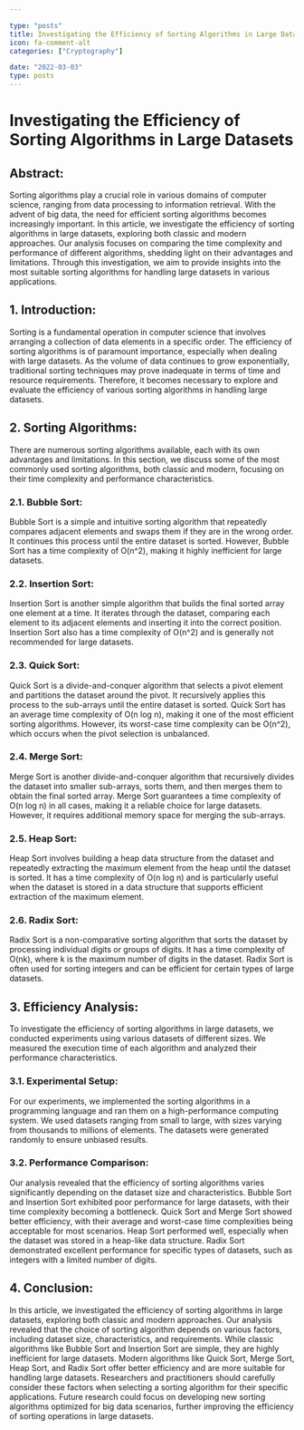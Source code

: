 ```yaml
---

type: "posts"
title: Investigating the Efficiency of Sorting Algorithms in Large Datasets
icon: fa-comment-alt
categories: ["Cryptography"]

date: "2022-03-03"
type: posts
---
```





# Investigating the Efficiency of Sorting Algorithms in Large Datasets

## Abstract:
Sorting algorithms play a crucial role in various domains of computer science, ranging from data processing to information retrieval. With the advent of big data, the need for efficient sorting algorithms becomes increasingly important. In this article, we investigate the efficiency of sorting algorithms in large datasets, exploring both classic and modern approaches. Our analysis focuses on comparing the time complexity and performance of different algorithms, shedding light on their advantages and limitations. Through this investigation, we aim to provide insights into the most suitable sorting algorithms for handling large datasets in various applications.

## 1. Introduction:
Sorting is a fundamental operation in computer science that involves arranging a collection of data elements in a specific order. The efficiency of sorting algorithms is of paramount importance, especially when dealing with large datasets. As the volume of data continues to grow exponentially, traditional sorting techniques may prove inadequate in terms of time and resource requirements. Therefore, it becomes necessary to explore and evaluate the efficiency of various sorting algorithms in handling large datasets.

## 2. Sorting Algorithms:
There are numerous sorting algorithms available, each with its own advantages and limitations. In this section, we discuss some of the most commonly used sorting algorithms, both classic and modern, focusing on their time complexity and performance characteristics.

### 2.1. Bubble Sort:
Bubble Sort is a simple and intuitive sorting algorithm that repeatedly compares adjacent elements and swaps them if they are in the wrong order. It continues this process until the entire dataset is sorted. However, Bubble Sort has a time complexity of O(n^2), making it highly inefficient for large datasets.

### 2.2. Insertion Sort:
Insertion Sort is another simple algorithm that builds the final sorted array one element at a time. It iterates through the dataset, comparing each element to its adjacent elements and inserting it into the correct position. Insertion Sort also has a time complexity of O(n^2) and is generally not recommended for large datasets.

### 2.3. Quick Sort:
Quick Sort is a divide-and-conquer algorithm that selects a pivot element and partitions the dataset around the pivot. It recursively applies this process to the sub-arrays until the entire dataset is sorted. Quick Sort has an average time complexity of O(n log n), making it one of the most efficient sorting algorithms. However, its worst-case time complexity can be O(n^2), which occurs when the pivot selection is unbalanced.

### 2.4. Merge Sort:
Merge Sort is another divide-and-conquer algorithm that recursively divides the dataset into smaller sub-arrays, sorts them, and then merges them to obtain the final sorted array. Merge Sort guarantees a time complexity of O(n log n) in all cases, making it a reliable choice for large datasets. However, it requires additional memory space for merging the sub-arrays.

### 2.5. Heap Sort:
Heap Sort involves building a heap data structure from the dataset and repeatedly extracting the maximum element from the heap until the dataset is sorted. It has a time complexity of O(n log n) and is particularly useful when the dataset is stored in a data structure that supports efficient extraction of the maximum element.

### 2.6. Radix Sort:
Radix Sort is a non-comparative sorting algorithm that sorts the dataset by processing individual digits or groups of digits. It has a time complexity of O(nk), where k is the maximum number of digits in the dataset. Radix Sort is often used for sorting integers and can be efficient for certain types of large datasets.

## 3. Efficiency Analysis:
To investigate the efficiency of sorting algorithms in large datasets, we conducted experiments using various datasets of different sizes. We measured the execution time of each algorithm and analyzed their performance characteristics.

### 3.1. Experimental Setup:
For our experiments, we implemented the sorting algorithms in a programming language and ran them on a high-performance computing system. We used datasets ranging from small to large, with sizes varying from thousands to millions of elements. The datasets were generated randomly to ensure unbiased results.

### 3.2. Performance Comparison:
Our analysis revealed that the efficiency of sorting algorithms varies significantly depending on the dataset size and characteristics. Bubble Sort and Insertion Sort exhibited poor performance for large datasets, with their time complexity becoming a bottleneck. Quick Sort and Merge Sort showed better efficiency, with their average and worst-case time complexities being acceptable for most scenarios. Heap Sort performed well, especially when the dataset was stored in a heap-like data structure. Radix Sort demonstrated excellent performance for specific types of datasets, such as integers with a limited number of digits.

## 4. Conclusion:
In this article, we investigated the efficiency of sorting algorithms in large datasets, exploring both classic and modern approaches. Our analysis revealed that the choice of sorting algorithm depends on various factors, including dataset size, characteristics, and requirements. While classic algorithms like Bubble Sort and Insertion Sort are simple, they are highly inefficient for large datasets. Modern algorithms like Quick Sort, Merge Sort, Heap Sort, and Radix Sort offer better efficiency and are more suitable for handling large datasets. Researchers and practitioners should carefully consider these factors when selecting a sorting algorithm for their specific applications. Future research could focus on developing new sorting algorithms optimized for big data scenarios, further improving the efficiency of sorting operations in large datasets.